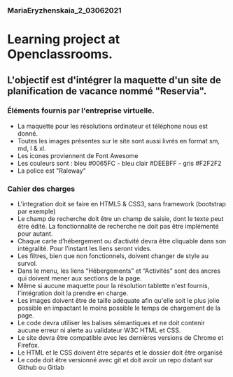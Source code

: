 ### MariaEryzhenskaia_2_03062021
# Learning project at Openclassrooms. 
## L'objectif est d'intégrer la maquette d'un site de planification de vacance nommé "Reservia".
### Éléments fournis par l'entreprise virtuelle.
- La maquette pour les résolutions ordinateur et téléphone nous est donné.
- Toutes les images présentes sur le site sont aussi livrés en format sm, md, l & xl.
- Les icones proviennent de Font Awesome
- Les couleurs sont : bleu #0065FC - bleu clair #DEEBFF - gris #F2F2F2
- La police est "Raleway"
### Cahier des charges
 - L'integration doit se faire en HTML5 & CSS3, sans framework (bootstrap par exemple)
 - Le champ de recherche doit être un champ de saisie, dont le texte peut être édité. La fonctionnalité de recherche ne doit pas être implémenté pour autant.
 - Chaque carte d’hébergement ou d’activité devra être cliquable dans son intégralité. Pour l’instant les liens seront vides.
 - Les filtres, bien que non fonctionnels, doivent changer de style au survol.
- Dans le menu, les liens “Hébergements” et “Activités” sont des ancres qui doivent mener aux sections de la page.
- Même si aucune maquette pour la résolution tablette n'est fournis, l'intégration doit la prendre en charge.
- Les images doivent être de taille adéquate afin qu'elle soit le plus jolie possible en impactant le moins possible le temps de chargement de la page.
- Le code devra utiliser les balises sémantiques et ne doit contenir aucune erreur ni alerte au validateur W3C HTML et CSS.
- Le site devra être compatible avec les dernières versions de Chrome et Firefox.
- Le HTML et le CSS doivent être séparés et le dossier doit être organisé
- Le code doit être versionné avec git et doit avoir un repo distant sur Github ou Gitlab
